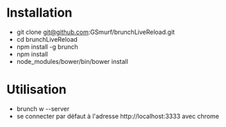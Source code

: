 # Installation
* git clone git@github.com:GSmurf/brunchLiveReload.git
* cd brunchLiveReload
* npm install -g brunch
* npm install
* node_modules/bower/bin/bower install

# Utilisation
* brunch w --server
* se connecter par défaut à l'adresse http://localhost:3333 avec chrome
